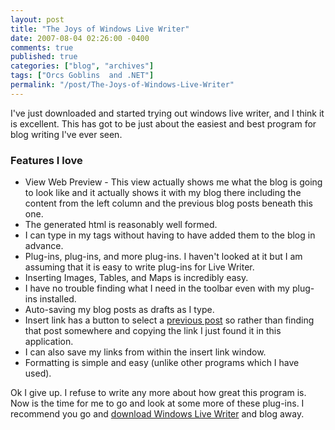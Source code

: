 ```yaml
---
layout: post
title: "The Joys of Windows Live Writer"
date: 2007-08-04 02:26:00 -0400
comments: true
published: true
categories: ["blog", "archives"]
tags: ["Orcs Goblins  and .NET"]
permalink: "/post/The-Joys-of-Windows-Live-Writer"
---
```

<!-- more -->

<p>I've just downloaded and started trying out windows live writer, and I think it is excellent. This has got to be just about the easiest and best program for blog writing I've ever seen.</p>
<h3><strong>Features I love</strong></h3>
<ul>
<li>View Web Preview - This view actually shows me what the blog is going to look like and it actually shows it with my blog there including the content from the left column and the previous blog posts beneath this one. </li>
<li>The generated html is reasonably well formed. </li>
<li>I can type in my tags without having to have added them to the blog in advance. </li>
<li>Plug-ins, plug-ins, and more plug-ins. I haven't looked at it but I am assuming that it is easy to write plug-ins for Live Writer. </li>
<li>Inserting Images, Tables, and Maps is incredibly easy. </li>
<li>I have no trouble finding what I need in the toolbar even with my plug-ins installed. </li>
<li>Auto-saving my blog posts as drafts as I type. </li>
<li>Insert link has a button to select a <a href="http://brendan.enrick.com/post/Generic-List-AddRange-Remove-and-Count-Performance.aspx">previous post</a>&nbsp;so rather than finding that post somewhere and copying the link I just found it in this application. </li>
<li>I can also save my links from within the insert link window. </li>
<li>Formatting is simple and easy (unlike other programs which I have used).</li>
</ul>
<p>Ok I give up. I refuse to write any more about how great this program is. Now is the time for me to go and look at some more of these plug-ins. I recommend you go and <a href="http://writer.live.com/">download Windows Live Writer</a> and blog away.</p>
